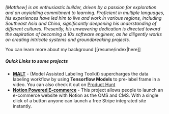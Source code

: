 *[Matthew] is an enthusiastic builder, driven by a passion for exploration and an unyielding commitment to learning. Proficient in multiple languages, his experiences have led him to live and work in various regions, including Southeast Asia and China, significantly deepening his understanding of different cultures. Presently, his unwavering dedication is directed toward the aspiration of becoming a 10x software engineer, as he diligently works on creating intricate systems and groundbreaking projects.*

You can learn more about my background [[resume/index|here]]

##### Quick Links to some projects
* **[MALT](https://matthewlsessions.com/malt)** - (Model Assisted Labeling Toolkit) supercharges the data labeling workflow by using **Tensorflow Models** to pre-label frame in a video. You can also check it out on [Product Hunt](https://www.producthunt.com/products/malt-model-assisted-labeling-toolkit)
* **[**Notion Powered E-commerce**](https://matthewlsessions.com/notion)** - This project allows people to launch an e-commerce website with Notion as the OMS and CMS. With a single click of a button anyone can launch a free Stripe integrated site instantly.

